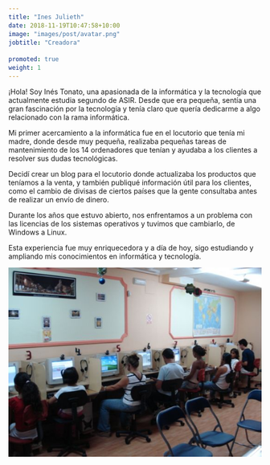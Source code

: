 ```yaml
---
title: "Ines Julieth"
date: 2018-11-19T10:47:58+10:00
image: "images/post/avatar.png"
jobtitle: "Creadora"

promoted: true
weight: 1
---
```


¡Hola! Soy Inés Tonato, una apasionada de la informática y la tecnología que actualmente estudia segundo de ASIR. Desde que era pequeña, sentía una gran fascinación por la tecnología y tenía claro que quería dedicarme a algo relacionado con la rama informática.

Mi primer acercamiento a la informática fue en el locutorio que tenía mi madre, donde desde muy pequeña, realizaba pequeñas tareas de mantenimiento de los 14 ordenadores que tenían y ayudaba a los clientes a resolver sus dudas tecnológicas.

Decidí crear un blog para el locutorio donde actualizaba los productos que teníamos a la venta, y también publiqué información útil para los clientes, como el cambio de divisas de ciertos países que la gente consultaba antes de realizar un envío de dinero. 

Durante los años que estuvo abierto, nos enfrentamos a un problema con las licencias de los sistemas operativos y tuvimos que cambiarlo, de Windows a Linux. 

Esta experiencia fue muy enriquecedora y a día de hoy, sigo estudiando y ampliando mis conocimientos en informática y tecnología.


![Image](/assets/images/locutorio.jpg)